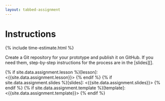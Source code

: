 ```yaml
---
layout: tabbed-assignment
---
```


# Instructions

{% include time-estimate.html %}

Create a Git repository for your prototype and publish it on GitHub. If you need them, step-by-step instructions for the process are in the [slides][].
<!-- Add link to troubleshooting tips. ->

After **creating a Unity project for {{site.data.assignment.starter-code-repo}}:**
1. Create a Git repository for your Unity project.
1. Publish the repository on GitHub.
1. Create a new **{{site.data.assignment.git-curr-branch}}** branch.

After **completing importing your assets:**
1. Commit your changes to the **{{site.data.assignment.git-curr-branch}}** branch.
1. Push your changes to GitHub (which will cause the branch to be published).
1. Review the instructions on the **Submission** tab and submit the assignment.
1. Complete the rest of Lesson 1.

<!-- Don't edit links here, change them in _data/assignment.yml instead. -->

{% if site.data.assignment.lesson   %}[lesson]: <{{site.data.assignment.lesson}}>     {% endif %}
{% if site.data.assignment.slides   %}[slides]:   <{{site.data.assignment.slides}}>   {% endif %}
{% if site.data.assignment.template %}[template]: <{{site.data.assignment.template}}> {% endif %}
